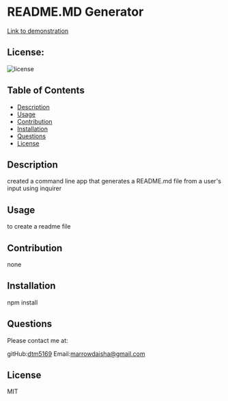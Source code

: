
# README.MD Generator

[Link to demonstration](https://www.youtube.com/watch?v=lqB8JCEe7Qo&ab_channel=DaishaMarrow)

## License:
![license](https://img.shields.io/badge/license-MIT-blue)
 

## Table of Contents
* [Description](#description)
* [Usage](#usage)
* [Contribution](#contribution)
* [Installation](#installation)
* [Questions](#questions)
* [License](#license)
   


## Description
created a command line app that generates a README.md file from a user's input using inquirer

## Usage
to create a readme file

## Contribution
none

## Installation
npm install

## Questions
Please contact me at:

gitHub:[dtm5169](https://github.com/dtm5169)
Email:[marrowdaisha@gmail.com](marrowdaisha@gmail.com)

## License
MIT 



